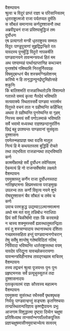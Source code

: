 वैशम्पायनः  
श्रुत्वा च विदुरं प्राप्तं राज्ञा च परिसान्त्वितम्  
धृताराष्ट्रात्मजो राजा पर्यतप्यत दुर्मतिः  
स सौबलं समानाय्य कर्णदुश्शासनौ तथा  
अब्रवीद्वचनं राजा प्रविश्याबुद्धिजं तमः  
दुर्योधनः  
एष प्रत्यागतो मन्त्री धृतराष्ट्रस्य सम्मतः  
विदुरः पाण्डुपुत्राणां सुहृद्विद्वान्हिते रतः  
यावदस्य पुनर्बुद्धिं विदुरो नापकर्षति  
पाण्डवानयने तावन्मन्त्रयध्वं हितं मम  
अथ पश्याम्यहं पार्थान्प्राप्तानिह कथञ्चन  
पुनश्शोषं गमिष्यामि निरसुर्निरवग्रहः  
विषमुद्बन्धनं चैव शस्त्रमग्निप्रवेशनम्  
करिष्ये न हि तानृद्धान्पुनर्द्रष्टुमिहोत्सहे  
शकुनिः  
किं बालिशमतिं राजन्नास्थितोऽसि विशाम्पते  
गतास्ते समयं कृत्वा नैतदेवं भविष्यति  
सत्यवाक्येः स्थितास्सर्वे पाण्डवा भरतर्षभ  
पितुस्ते वचनं तात न ग्रहीष्यन्ति कर्हिचित्  
अथवा ते ग्रहीष्यन्ति पुनरेष्यन्ति वा गृहम्  
निरस्य समयं सर्वे पणोऽस्माकं भविष्यति  
सर्वे भवामो मध्यस्था राज्ञश्छन्दानुवर्तिनः  
छिद्रं बहु प्रपश्यन्तः पाण्डवानां सुसंवृताः  
दुश्शासनः  
एवमेतन्महाप्राज्ञ यथा वदसि मातुल  
नित्यं हि मे कथयतस्तव बुद्धिर्हि रोचते  
तथा तद्भविता राजन्नान्यथा तद्भविष्यति  
कर्णः  
काममीक्षामहे सर्वे दुर्योधन तवेप्सितम्  
ऐकमत्यं हि नो राजन्सर्वेषामेव लक्ष्यते  
वैशम्पायनः  
एवमुक्तस्तु कर्णेन राजा दुर्योधनस्तदा  
नातिहृष्टमनाः क्षिप्रमभवत्स पराङ्मुखः  
उपलभ्य ततः कर्णो विवृत्य नयने शुभे  
रोषाद्दुश्शासनं चैव सौबलं च तमेव च  
कर्णः  
उवाच परमक्रुद्ध उद्यम्याऽऽत्मानमात्मना  
अथो मम मतं यत्तु तन्निबोध नराधिपाः  
प्रियं सर्वे चिकीर्षामो राज्ञः किं करवामहे  
न चास्य शक्नुमस्सर्वे ह्यवस्थातुमतन्द्रिताः  
वयं तु शस्त्राण्यादाय रथानास्थाय दंशिताः  
गच्छामस्सहिता हन्तुं पाण्डवान्वनगोचरान्  
तेषु सर्वेषु शान्तेषु गतेष्वविदितां गतिम्  
निर्विवादा भविष्यन्ति धार्तराष्ट्रास्तथा वयम्  
यावदेव परिद्यूना यावच्छोकपरायणाः  
यावन्मन्त्रविहीनाश्च तावद्गच्छाम माचिरम्  
वैशम्पायनः  
तस्य तद्वचनं श्रुत्वा पूजयन्तः पुनः पुनः  
प्रहृष्टमनसः सर्वे प्रत्यूचुस्सूतजं तदा  
दुश्शासनादयः  
एतत्कृत्यतमं राज्ञः कौरवस्य महात्मनः  
वैशम्पायनः  
एवमुक्त्वा सुसंरब्धा रथैस्सर्वे पृथक्पृथक्  
निर्ययुः पाण्डवान्हन्तुं सङ्घशः कृतनिश्चयाः  
तान्प्रस्थितान्परिज्ञाय कृष्णद्वैपायनः प्रभुः  
आजगाम विशुद्धात्मा दृष्ट्वा दिव्येन चक्षुषा  
प्रतिषिध्याथ तान्सर्वान्भगवाँल्लोकपूजितः  
प्रज्ञाचक्षुषमासीनमुवाचाभ्येत्य सत्वरम्  
